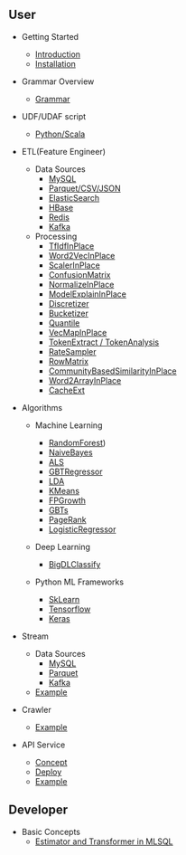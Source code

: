 ## User

- Getting Started
    - [Introduction](https://github.com/allwefantasy/streamingpro/blob/master/docs/docv2/Introduction.md)
    - [Installation](https://github.com/allwefantasy/streamingpro/blob/master/docs/docv2/getting_started/installation.md)
- Grammar Overview
    - [Grammar](https://github.com/allwefantasy/streamingpro/blob/master/docs/docv2/getting_started/mlsql-grammar.md)
- UDF/UDAF script
    - [Python/Scala](https://github.com/allwefantasy/streamingpro/blob/master/docs/en/mlsql-script-support.md)
- ETL(Feature Engineer)
    - Data Sources
        - [MySQL](https://github.com/allwefantasy/streamingpro/blob/master/docs/docv2/datasources/mysql.md)
        - [Parquet/CSV/JSON]()
        - [ElasticSearch]()
        - [HBase]()
        - [Redis]()
        - [Kafka]()
    - Processing
        - [TfIdfInPlace](https://github.com/allwefantasy/streamingpro/blob/master/docs/docv2/processing/TfIdfInPlace.md)
        - [Word2VecInPlace](https://github.com/allwefantasy/streamingpro/blob/master/docs/docv2/processing/Word2VecInPlace.md)
        - [ScalerInPlace](#scalerinplace)
        - [ConfusionMatrix](#confusionmatrix)
        - [NormalizeInPlace](#normalizeinplace)
        - [ModelExplainInPlace](#modelexplaininplace)
        - [Discretizer](#discretizer)
        - [Bucketizer](#bucketizer方式)
        - [Quantile](#quantile方式)
        - [VecMapInPlace](#vecmapinplace)
        - [TokenExtract / TokenAnalysis](#tokenextract--tokenanalysis)
        - [RateSampler](#ratesampler)
        - [RowMatrix](#rowmatrix)
        - [CommunityBasedSimilarityInPlace](#communitybasedsimilarityonplace)
        - [Word2ArrayInPlace](#word2arrayinplace)
        - [CacheExt](https://github.com/allwefantasy/streamingpro/blob/master/docs/docv2/processing/CacheExt.md)

- Algorithms
    - Machine Learning
        - [RandomForest](https://github.com/allwefantasy/streamingpro/blob/master/docs/docv2/algorithms/RandomForest.md))
        - [NaiveBayes]()
        - [ALS]()
        - [GBTRegressor](#gbtregressor)
        - [LDA](https://github.com/allwefantasy/streamingpro/blob/master/docs/docv2/algorithms/LDA.md)
        - [KMeans](#kmeans)
        - [FPGrowth](#fpgrowth)
        - [GBTs](#gbts)
        - [PageRank](#pagerank)
        - [LogisticRegressor](#logisticregressor)

    - Deep Learning
        - [BigDLClassify](https://gist.github.com/allwefantasy/59d1f89026d8049e23f182c7d1de2870)
    - Python ML Frameworks
        - [SkLearn]()
        - [Tensorflow]()
        - [Keras]()

- Stream
    - Data Sources
        - [MySQL]()
        - [Parquet]()
        - [Kafka]()
    - [Example](https://github.com/allwefantasy/streamingpro/blob/master/docs/en/mlsql-stream.md)

- Crawler
    - [Example](https://github.com/allwefantasy/streamingpro/blob/master/docs/crawler.md)

- API Service
    - [Concept]()
    - [Deploy]()
    - [Example]()

## Developer

- Basic Concepts
    - [Estimator and Transformer in MLSQL](https://github.com/allwefantasy/streamingpro/blob/master/docs/docv2/contribute/estimator-transformer-in-mlsql.md)
